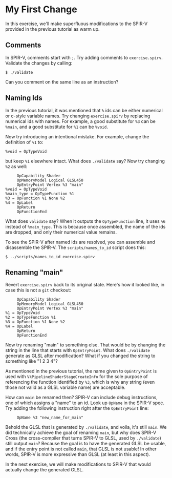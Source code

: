 # My First Change

In this exercise, we'll make superfluous modifications to the SPIR-V provided in the previous
tutorial as warm up.

## Comments

In SPIR-V, comments start with `;`.  Try adding comments to `exercise.spirv`.  Validate the changes
by calling:

    $ ./validate

Can you comment on the same line as an instruction?

## Naming Ids

In the previous tutorial, it was mentioned that `%` ids can be either numerical or c-style variable
names.  Try changing `exercise.spirv` by replacing numerical ids with names.  For example, a good
substitute for `%3` can be `%main`, and a good substitute for `%1` can be `%void`.

Now try introducing an intentional mistake.  For example, change the definition of `%1` to:

```elisp
%void = OpTypeVoid
```

but keep `%1` elsewhere intact.  What does `./validate` say?  Now try changing `%2` as well:

```elisp
     OpCapability Shader
     OpMemoryModel Logical GLSL450
     OpEntryPoint Vertex %3 "main"
%void = OpTypeVoid
%main_type = OpTypeFunction %1
%3 = OpFunction %1 None %2
%4 = OpLabel
     OpReturn
     OpFunctionEnd
```

What does `validate` say?  When it outputs the `OpTypeFunction` line, it uses `%6` instead of
`%main_type`.  This is because once assembled, the name of the ids are dropped, and only their
numerical value remains.

To see the SPIR-V after named ids are resolved, you can assemble and disassemble the SPIR-V.  The
`scripts/names_to_id` script does this:

    $ ../scripts/names_to_id exercise.spirv

## Renaming "main"

Revert `exercise.spirv` back to its original state.  Here's how it looked like, in case this is not
a `git` checkout:

```elisp
     OpCapability Shader
     OpMemoryModel Logical GLSL450
     OpEntryPoint Vertex %3 "main"
%1 = OpTypeVoid
%2 = OpTypeFunction %1
%3 = OpFunction %1 None %2
%4 = OpLabel
     OpReturn
     OpFunctionEnd
```

Now try renaming "main" to something else.  That would be by changing the string in the line that
starts with `OpEntryPoint`.  What does `./validate` generate as GLSL after modification?  What if
you changed the string to something like "1 2 3 4"?

As mentioned in the previous tutorial, the name given to `OpEntryPoint` is used with
`VkPipelineShaderStageCreateInfo` for the sole purpose of referencing the function identified by
`%3`, which is why any string (even those not valid as a GLSL variable name) are acceptable.

How can `main` be renamed then?  SPIR-V can include debug instructions, one of which assigns a
"name" to an id.  Look up `OpName` in the SPIR-V spec.  Try adding the following instruction right
after the `OpEntryPoint` line:

```elisp
     OpName %3 "new_name_for_main"
```

Behold the GLSL that is generated by `./validate`, and voila, it's still `main`.  We did technically
achieve the goal of renaming `main`, but why does SPIR-V Cross (the cross-compiler that turns SPIR-V
to GLSL, used by `./validate`) still output `main`?  Because the goal is to have the generated GLSL
be usable, and if the entry point is not called `main`, that GLSL is not usable!  In other words,
SPIR-V is more expressive than GLSL (at least in this aspect).

In the next exercise, we will make modifications to SPIR-V that would actually change the generated
GLSL.
